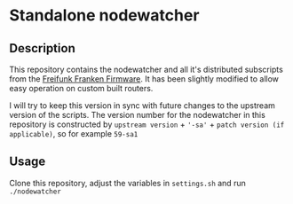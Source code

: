 # Standalone nodewatcher

## Description

This repository contains the nodewatcher and all it's distributed subscripts from the [Freifunk Franken Firmware](https://github.com/FreifunkFranken/firmware).
It has been slightly modified to allow easy operation on custom built routers.

I will try to keep this version in sync with future changes to the upstream version of the scripts.
The version number for the nodewatcher in this repository is constructed by `upstream version` + `'-sa'` + `patch version (if applicable)`, so for example `59-sa1`


## Usage

Clone this repository, adjust the variables in `settings.sh` and run `./nodewatcher`
